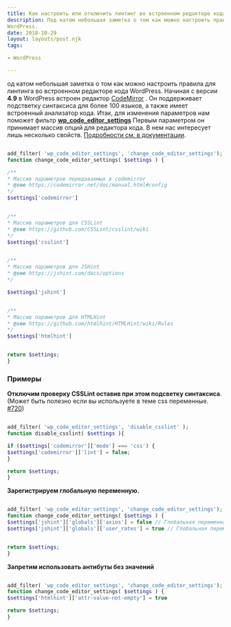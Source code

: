 ```yaml
---
title: Как настроить или отключить линтинг во встроенном редакторе кода
description: Под катом небольшая заметка о том как можно настроить правила для линтинга во встроенном редакторе кода
WordPress.
date: 2018-10-29
layout: layouts/post.njk
tags:

- WordPress

---
```

од катом небольшая заметка о том как можно настроить правила для линтинга во встроенном редакторе кода WordPress.
Начиная с версии **4.9** в WordPress встроен
редактор [CodeMirror](https://codemirror.net/ "CodeMirror is a versatile text editor implemented in JavaScript for the browser. It is specialized for editing code, and comes with a number of language modes and addons that implement more advanced editing functionality.")
. Он поддерживает подстветку синтаксиса для более 100 языков, а также имеет встроенный анализатор кода. Итак, для
изменения параметров нам поможет
фильтр **[wp\_code\_editor_settings](https://developer.wordpress.org/reference/hooks/wp_code_editor_settings/)** Первым
параметром он принимает массив опций для редактора кода. В нем нас интересует лишь несколько
свойств. [Подробности см. в документации](https://developer.wordpress.org/reference/hooks/wp_code_editor_settings/).

```php

add_filter( 'wp_code_editor_settings', 'change_code_editor_settings');
function change_code_editor_settings( $settings ) {

/**
* Массив параметров передаваемых в codemirror
* @see https://codemirror.net/doc/manual.html#config
*/
$settings['codemirror']


/**
* Массив параметров для CSSLint
* @see https://github.com/CSSLint/csslint/wiki
*/
$settings['csslint']


/**
* Массив параметров для JSHint
* @see https://jshint.com/docs/options
*/

$settings['jshint']


/**
* Массив параметров для HTMLHint
* @see https://github.com/htmlhint/HTMLHint/wiki/Rules
*/
$settings['htmlhint']


return $settings;
}

```

### Примеры

**Отключим проверку CSSLint оставив при этом подсветку синтаксиса**. (Может быть полезно если вы используете в теме css
переменные. [#720](https://github.com/CSSLint/csslint/issues/720))

```php

add_filter( 'wp_code_editor_settings', 'disable_csslint' );
function disable_csslint( $settings ){

if ($settings['codemirror']['mode'] === 'css') {
$settings['codemirror']['lint'] = false;
}

return $settings;
}

```

**Зарегистрируем глобальную переменную.**

```php

add_filter( 'wp_code_editor_settings', 'change_code_editor_settings');
function change_code_editor_settings( $settings ) {
$settings['jshint']['globals']['axios'] = false // Глобальная переменная существует
$settings['jshint']['globals']['user_rates'] = true // Глобальная переменная существует и доступна для записи


return $settings;
}

```

**Запретим использовать антибуты без значений**

```php

add_filter( 'wp_code_editor_settings', 'change_code_editor_settings');
function change_code_editor_settings( $settings ) {
$settings['htmlhint']['attr-value-not-empty'] = true

return $settings;
}

```


